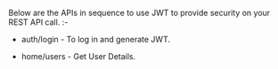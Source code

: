 Below are the APIs in sequence to use JWT to provide security on your REST API call. :-

* auth/login - To log in and generate JWT.

* home/users - Get User Details.
